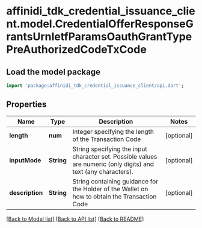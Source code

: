 # affinidi_tdk_credential_issuance_client.model.CredentialOfferResponseGrantsUrnIetfParamsOauthGrantTypePreAuthorizedCodeTxCode

## Load the model package

```dart
import 'package:affinidi_tdk_credential_issuance_client/api.dart';
```

## Properties

| Name            | Type       | Description                                                                                                     | Notes      |
| --------------- | ---------- | --------------------------------------------------------------------------------------------------------------- | ---------- |
| **length**      | **num**    | Integer specifying the length of the Transaction Code                                                           | [optional] |
| **inputMode**   | **String** | String specifying the input character set. Possible values are numeric (only digits) and text (any characters). | [optional] |
| **description** | **String** | String containing guidance for the Holder of the Wallet on how to obtain the Transaction Code                   | [optional] |

[[Back to Model list]](../README.md#documentation-for-models) [[Back to API list]](../README.md#documentation-for-api-endpoints) [[Back to README]](../README.md)
